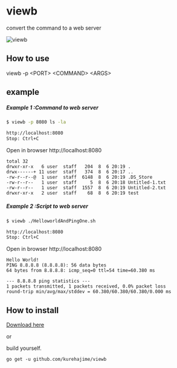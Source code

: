 # viewb
convert the command to a web server

![viewb](https://cloud.githubusercontent.com/assets/4569916/9249386/589c2126-41ff-11e5-9e6f-b12daa6aadf0.png)

## How to use

viewb -p \<PORT\> \<COMMAND\> \<ARGS\>


## example

##### Example 1 :Command to web server

```sh
$ viewb -p 8080 ls -la

http://localhost:8080
Stop: Ctrl+C
```

Open in browser http://localhost:8080

```
total 32  
drwxr-xr-x   6 user  staff   204  8  6 20:19 .  
drwx------+ 11 user  staff   374  8  6 20:17 ..  
-rw-r--r--@  1 user  staff  6148  8  6 20:19 .DS_Store  
-rw-r--r--   1 user  staff     5  8  6 20:18 Untitled-1.txt    
-rw-r--r--   1 user  staff  1557  8  6 20:19 Untitled-2.txt  
drwxr-xr-x   2 user  staff    68  8  6 20:19 test  
```

##### Example 2 :Script to web server

```sh
$ viewb ./HelloworldAndPingOne.sh

http://localhost:8080
Stop: Ctrl+C
```

Open in browser http://localhost:8080

```
Hello World!
PING 8.8.8.8 (8.8.8.8): 56 data bytes
64 bytes from 8.8.8.8: icmp_seq=0 ttl=54 time=60.380 ms

--- 8.8.8.8 ping statistics ---
1 packets transmitted, 1 packets received, 0.0% packet loss
round-trip min/avg/max/stddev = 60.380/60.380/60.380/0.000 ms
```



## How to install

[Download here](https://github.com/kurehajime/viewb/releases/tag/1.2)

or

build yourself.

```
go get -u github.com/kurehajime/viewb
```


